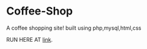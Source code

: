 # Coffee-Shop
A coffee shopping site! built using php,mysql,html,css

RUN HERE AT [link](localhost/main_cf.php).

